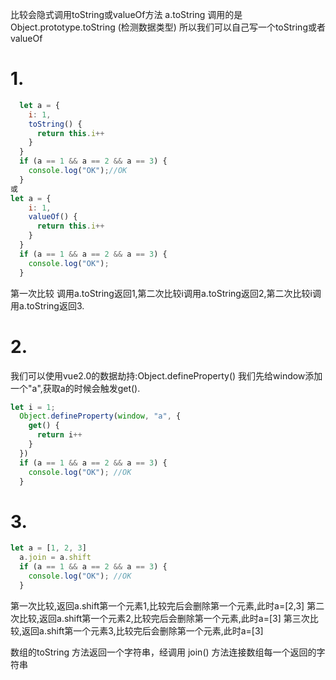 比较会隐式调用toString或valueOf方法
a.toString 调用的是Object.prototype.toString (检测数据类型)
所以我们可以自己写一个toString或者valueOf

# 1.

```js
  let a = {
    i: 1,
    toString() {
      return this.i++
    }
  }
  if (a == 1 && a == 2 && a == 3) {
    console.log("OK");//OK
  }
或
let a = {
    i: 1,
    valueOf() {
      return this.i++
    }
  }
  if (a == 1 && a == 2 && a == 3) {
    console.log("OK");
  }
```

第一次比较 调用a.toString返回1,第二次比较i调用a.toString返回2,第二次比较i调用a.toString返回3.

# 2.

我们可以使用vue2.0的数据劫持:Object.defineProperty()
我们先给window添加一个"a",获取a的时候会触发get().

```js
let i = 1;
  Object.defineProperty(window, "a", {
    get() {
      return i++
    }
  })
  if (a == 1 && a == 2 && a == 3) {
    console.log("OK"); //OK
  }
```

# 3.

```js
let a = [1, 2, 3]
  a.join = a.shift
  if (a == 1 && a == 2 && a == 3) {
    console.log("OK"); //OK
  }
```

第一次比较,返回a.shift第一个元素1,比较完后会删除第一个元素,此时a=[2,3]
第二次比较,返回a.shift第一个元素2,比较完后会删除第一个元素,此时a=[3]
第三次比较,返回a.shift第一个元素3,比较完后会删除第一个元素,此时a=[3]

数组的toString 方法返回一个字符串，经调用 join() 方法连接数组每一个返回的字符串